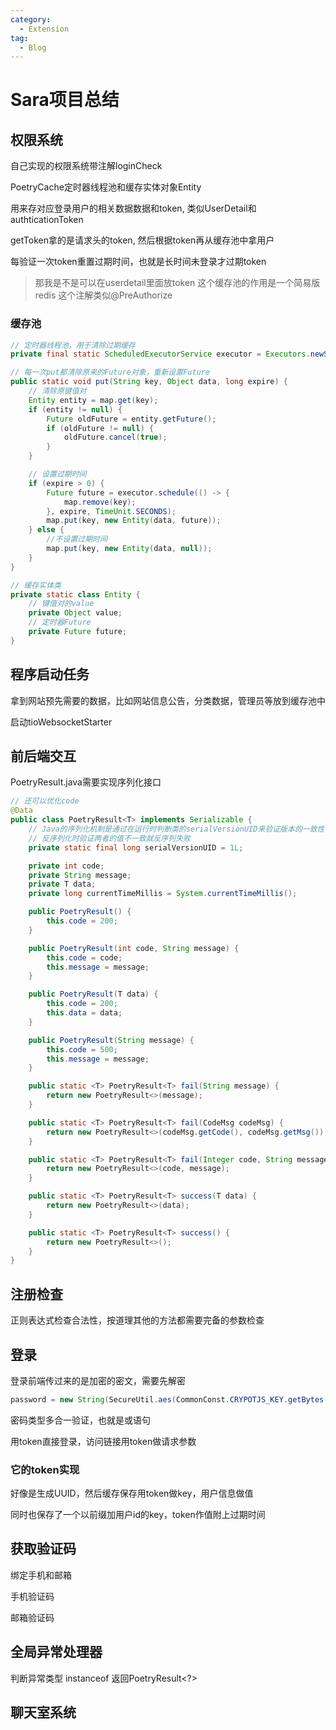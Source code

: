 ```yaml
---
category:
  - Extension
tag:
  - Blog
---
```


# Sara项目总结

## 权限系统

自己实现的权限系统带注解loginCheck

PoetryCache定时器线程池和缓存实体对象Entity

用来存对应登录用户的相关数据数据和token, 类似UserDetail和authticationToken

getToken拿的是请求头的token, 然后根据token再从缓存池中拿用户

每验证一次token重置过期时间，也就是长时间未登录才过期token

> 那我是不是可以在userdetail里面放token
> 这个缓存池的作用是一个简易版redis
> 这个注解类似@PreAuthorize

### 缓存池

```java
// 定时器线程池，用于清除过期缓存
private final static ScheduledExecutorService executor = Executors.newSingleThreadScheduledExecutor();

// 每一次put都清除原来的Future对象，重新设置Future
public static void put(String key, Object data, long expire) {
    // 清除原键值对
    Entity entity = map.get(key);
    if (entity != null) {
        Future oldFuture = entity.getFuture();
        if (oldFuture != null) {
            oldFuture.cancel(true);
        }
    }

    // 设置过期时间
    if (expire > 0) {
        Future future = executor.schedule(() -> {
            map.remove(key);
        }, expire, TimeUnit.SECONDS);
        map.put(key, new Entity(data, future));
    } else {
        //不设置过期时间
        map.put(key, new Entity(data, null));
    }
}

// 缓存实体类
private static class Entity {
    // 键值对的value
    private Object value;
    // 定时器Future
    private Future future;
}
```

## 程序启动任务

拿到网站预先需要的数据，比如网站信息公告，分类数据，管理员等放到缓存池中

启动tioWebsocketStarter

## 前后端交互

PoetryResult.java需要实现序列化接口

```java
// 还可以优化code
@Data
public class PoetryResult<T> implements Serializable {
    // Java的序列化机制是通过在运行时判断类的serialVersionUID来验证版本的一致性
    // 反序列化时验证两者的值不一致就反序列失败
    private static final long serialVersionUID = 1L;

    private int code;
    private String message;
    private T data;
    private long currentTimeMillis = System.currentTimeMillis();

    public PoetryResult() {
        this.code = 200;
    }

    public PoetryResult(int code, String message) {
        this.code = code;
        this.message = message;
    }

    public PoetryResult(T data) {
        this.code = 200;
        this.data = data;
    }

    public PoetryResult(String message) {
        this.code = 500;
        this.message = message;
    }

    public static <T> PoetryResult<T> fail(String message) {
        return new PoetryResult<>(message);
    }

    public static <T> PoetryResult<T> fail(CodeMsg codeMsg) {
        return new PoetryResult<>(codeMsg.getCode(), codeMsg.getMsg());
    }

    public static <T> PoetryResult<T> fail(Integer code, String message) {
        return new PoetryResult<>(code, message);
    }

    public static <T> PoetryResult<T> success(T data) {
        return new PoetryResult<>(data);
    }

    public static <T> PoetryResult<T> success() {
        return new PoetryResult<>();
    }
}
```

## 注册检查

正则表达式检查合法性，按道理其他的方法都需要完备的参数检查

## 登录

登录前端传过来的是加密的密文，需要先解密

```java
password = new String(SecureUtil.aes(CommonConst.CRYPOTJS_KEY.getBytes(StandardCharsets.UTF_8)).decrypt(password));
```

密码类型多合一验证，也就是或语句

用token直接登录，访问链接用token做请求参数

### 它的token实现

好像是生成UUID，然后缓存保存用token做key，用户信息做值

同时也保存了一个以前缀加用户id的key，token作值附上过期时间

## 获取验证码

绑定手机和邮箱

手机验证码

邮箱验证码

## 全局异常处理器

判断异常类型 instanceof 返回PoetryResult<?>

## 聊天室系统
